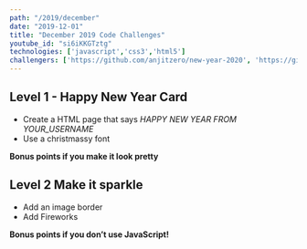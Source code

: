 ```yaml
---
path: "/2019/december"
date: "2019-12-01"
title: "December 2019 Code Challenges"
youtube_id: "si6iKKGTztg"
technologies: ['javascript','css3','html5']
challengers: ['https://github.com/anjitzero/new-year-2020', 'https://github.com/mwayne16/New-Years-Fireworks']
---
```

## Level 1 - Happy New Year Card

- Create a HTML page that says *HAPPY NEW YEAR FROM YOUR_USERNAME* 
- Use a christmassy font

**Bonus points if you make it look pretty**

## Level 2 Make it sparkle

- Add an image border
- Add Fireworks

**Bonus points if you don’t use JavaScript!**